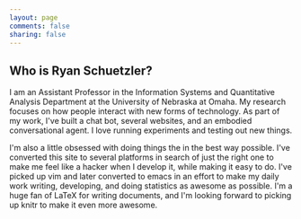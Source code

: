 ```yaml
---
layout: page
comments: false
sharing: false
---
```


## Who is Ryan Schuetzler?

I am an Assistant Professor in the Information Systems and Quantitative
Analysis Department at the University of Nebraska at Omaha. My
research focuses on how people interact with new forms of technology. As part of
my work, I've built a chat bot, several websites, and an embodied conversational
agent. I love running experiments and testing out new things.

I'm also a little obsessed with doing things the in the best way possible. I've converted this
site to several platforms in search of just the right one to make me feel like a
hacker when I develop it, while making it easy to do. I've picked up vim and
later converted to emacs in an effort to make my daily work writing, developing,
and doing statistics as awesome as possible. I'm a huge fan of LaTeX for writing
documents, and I'm looking forward to picking up knitr to make it even more
awesome.
